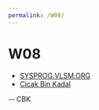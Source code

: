 ```yaml
---
permalink: /W08/
---
```


# W08

* [SYSPROG.VLSM.ORG](https://sysprog.vlsm.org/)
* [Cicak Bin Kadal](../)

-- CBK

